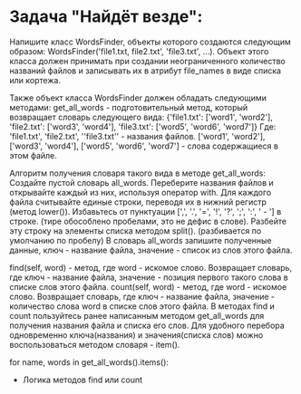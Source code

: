 # Задача "Найдёт везде":

Напишите класс WordsFinder, объекты которого создаются следующим образом:
WordsFinder('file1.txt, file2.txt', 'file3.txt', ...).
Объект этого класса должен принимать при создании неограниченного количество названий файлов и записывать их в атрибут file_names в виде списка или кортежа.

Также объект класса WordsFinder должен обладать следующими методами:
get_all_words - подготовительный метод, который возвращает словарь следующего вида:
{'file1.txt': ['word1', 'word2'], 'file2.txt': ['word3', 'word4'], 'file3.txt': ['word5', 'word6', 'word7']}
Где:
'file1.txt', 'file2.txt', ''file3.txt'' - названия файлов.
['word1', 'word2'], ['word3', 'word4'], ['word5', 'word6', 'word7'] - слова содержащиеся в этом файле.

Алгоритм получения словаря такого вида в методе get_all_words:
Создайте пустой словарь all_words.
Переберите названия файлов и открывайте каждый из них, используя оператор with.
Для каждого файла считывайте единые строки, переводя их в нижний регистр (метод lower()).
Избавьтесь от пунктуации [',', '.', '=', '!', '?', ';', ':', ' - '] в строке. (тире обособлено пробелами, это не дефис в слове).
Разбейте эту строку на элементы списка методом split(). (разбивается по умолчанию по пробелу)
В словарь all_words запишите полученные данные, ключ - название файла, значение - список из слов этого файла.

find(self, word) - метод, где word - искомое слово. Возвращает словарь, где ключ - название файла, значение - позиция первого такого слова в списке слов этого файла.
count(self, word) - метод, где word - искомое слово. Возвращает словарь, где ключ - название файла, значение - количество слова word в списке слов этого файла.
В методах find и count пользуйтесь ранее написанным методом get_all_words для получения названия файла и списка его слов.
Для удобного перебора одновременно ключа(названия) и значения(списка слов) можно воспользоваться методом словаря - item().

for name, words in get_all_words().items():
* Логика методов find или count

